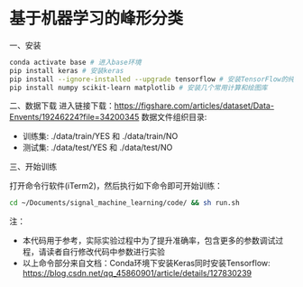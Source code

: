# 基于机器学习的峰形分类

一、安装
```sh
conda activate base # 进入base环境
pip install keras # 安装keras
pip install --ignore-installed --upgrade tensorflow # 安装TensorFlow的纯CPU版本
pip install numpy scikit-learn matplotlib # 安装几个常用计算和绘图库
```

二、数据下载
进入链接下载：https://figshare.com/articles/dataset/Data-Envents/19246224?file=34200345
数据文件组织目录:
- 训练集: ./data/train/YES 和 ./data/train/NO
- 测试集: ./data/test/YES 和 ./data/test/NO

三、开始训练

打开命令行软件(iTerm2)，然后执行如下命令即可开始训练：
```sh
cd ~/Documents/signal_machine_learning/code/ && sh run.sh
```

注：
- 本代码用于参考，实际实验过程中为了提升准确率，包含更多的参数调试过程，请读者自行修改代码中参数进行实验
- 以上命令部分来自文档：Conda环境下安装Keras同时安装Tensorflow: https://blog.csdn.net/qq_45860901/article/details/127830239
